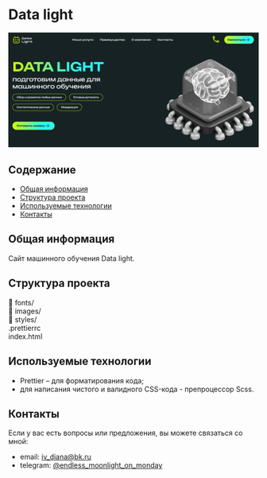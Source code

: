 # Data light
![Data-light-photo](/main_photo13.jpg)

## Содержание
- [Общая информация](#общая-информация)
- [Структура проекта](#структура-проекта)
- [Используемые технологии](#используемые-технологии)
- [Контакты](#контакты)

## Общая информация
Сайт машинного обучения Data light. 

## Структура проекта
📁 fonts/   
📁 images/   
📁 styles/   
.prettierrc  
index.html
 
## Используемые технологии
- Prettier  – для форматирования кода;
- для написания чистого и валидного CSS-кода - препроцессор Scss.

## Контакты
Если у вас есть вопросы или предложения, вы можете связаться со мной:

- email: [iv_diana@bk.ru](mailto:iv_diana@bk.ru)
- telegram: [@endless_moonlight_on_monday](https://t.me/endless_moonlight_on_monday)

